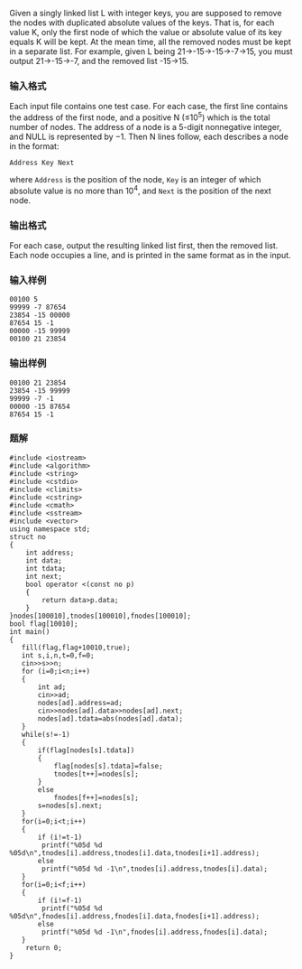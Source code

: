 Given a singly linked list L with integer keys, you are supposed to remove the nodes with duplicated absolute values of the keys. That is, for each value K, only the first node of which the value or absolute value of its key equals K will be kept. At the mean time, all the removed nodes must be kept in a separate list. For example, given L being 21→-15→-15→-7→15, you must output 21→-15→-7, and the removed list -15→15.
### 输入格式
Each input file contains one test case. For each case, the first line contains the address of the first node, and a positive N (≤10<sup>5</sup>) which is the total number of nodes. The address of a node is a 5-digit nonnegative integer, and NULL is represented by −1.
Then N lines follow, each describes a node in the format:
```
Address Key Next
```
where `Address` is the position of the node, `Key` is an integer of which absolute value is no more than 10<sup>4</sup>, and `Next` is the position of the next node.
### 输出格式
For each case, output the resulting linked list first, then the removed list. Each node occupies a line, and is printed in the same format as in the input.
### 输入样例
```
00100 5
99999 -7 87654
23854 -15 00000
87654 15 -1
00000 -15 99999
00100 21 23854
```
### 输出样例
```
00100 21 23854
23854 -15 99999
99999 -7 -1
00000 -15 87654
87654 15 -1
```

### 题解
```
#include <iostream>
#include <algorithm>
#include <string>
#include <cstdio>
#include <climits>
#include <cstring>
#include <cmath>
#include <sstream>
#include <vector>
using namespace std;
struct no
{
    int address;
    int data;
    int tdata;
    int next;
    bool operator <(const no p)
    {
        return data>p.data;
    }
}nodes[100010],tnodes[100010],fnodes[100010];
bool flag[10010];
int main()
{
   fill(flag,flag+10010,true);
   int s,i,n,t=0,f=0;
   cin>>s>>n;
   for (i=0;i<n;i++)
   {
       int ad;
       cin>>ad;
       nodes[ad].address=ad;
       cin>>nodes[ad].data>>nodes[ad].next;
       nodes[ad].tdata=abs(nodes[ad].data);
   }
   while(s!=-1)
   {
       if(flag[nodes[s].tdata])
       {
           flag[nodes[s].tdata]=false;
           tnodes[t++]=nodes[s];
       }
       else
           fnodes[f++]=nodes[s];
       s=nodes[s].next;
   }
   for(i=0;i<t;i++)
   {
       if (i!=t-1)
        printf("%05d %d %05d\n",tnodes[i].address,tnodes[i].data,tnodes[i+1].address);
       else
        printf("%05d %d -1\n",tnodes[i].address,tnodes[i].data);
   }
   for(i=0;i<f;i++)
   {
       if (i!=f-1)
        printf("%05d %d %05d\n",fnodes[i].address,fnodes[i].data,fnodes[i+1].address);
       else
        printf("%05d %d -1\n",fnodes[i].address,fnodes[i].data);
   }
    return 0;
}
```
